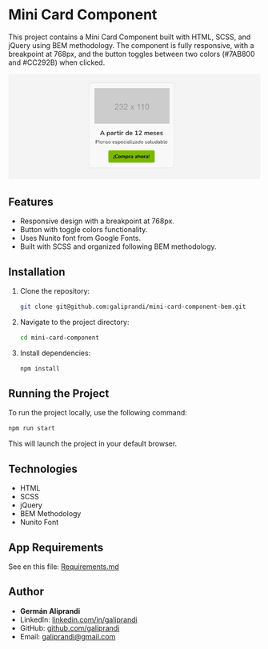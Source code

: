# Mini Card Component

This project contains a Mini Card Component built with HTML, SCSS, and jQuery using BEM methodology. The component is fully responsive, with a breakpoint at 768px, and the button toggles between two colors (#7AB800 and #CC292B) when clicked.

![Screenshot](./assets/screenshot.png)

## Features

- Responsive design with a breakpoint at 768px.
- Button with toggle colors functionality.
- Uses Nunito font from Google Fonts.
- Built with SCSS and organized following BEM methodology.

## Installation

1. Clone the repository:
   ```bash
   git clone git@github.com:galiprandi/mini-card-component-bem.git
   ```
2. Navigate to the project directory:
   ```bash
   cd mini-card-component
   ```
3. Install dependencies:
   ```bash
   npm install
   ```

## Running the Project

To run the project locally, use the following command:

```bash
npm run start
```

This will launch the project in your default browser.

## Technologies

- HTML
- SCSS
- jQuery
- BEM Methodology
- Nunito Font

## App Requirements

See en this file: [Requirements.md](./Requirements.md)

## Author

- **Germán Aliprandi**
- LinkedIn: [linkedin.com/in/galiprandi](https://www.linkedin.com/in/galiprandi)
- GitHub: [github.com/galiprandi](https://github.com/galiprandi)
- Email: galiprandi@gmail.com
